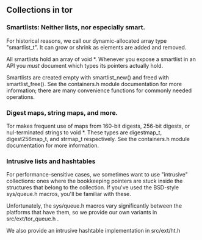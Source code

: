 
## Collections in tor

### Smartlists: Neither lists, nor especially smart.

For historical reasons, we call our dynamic-allocated array type
"smartlist_t".  It can grow or shrink as elements are added and removed.

All smartlists hold an array of void \*.  Whenever you expose a smartlist
in an API you *must* document which types its pointers actually hold.

<!-- It would be neat to fix that, wouldn't it? -NM  -->

Smartlists are created empty with smartlist_new() and freed with
smartlist_free().  See the containers.h module documentation for more
information; there are many convenience functions for commonly needed
operations.


### Digest maps, string maps, and more.

Tor makes frequent use of maps from 160-bit digests, 256-bit digests,
or nul-terminated strings to void *. These types are digestmap_t,
digest256map_t, and strmap_t respectively.  See the containers.h
module documentation for more information.


### Intrusive lists and hashtables

For performance-sensitive cases, we sometimes want to use "intrusive"
collections: ones where the bookkeeping pointers are stuck inside the
structures that belong to the collection.  If you've used the
BSD-style sys/queue.h macros, you'll be familiar with these.

Unfortunately, the sys/queue.h macros vary significantly between the
platforms that have them, so we provide our own variants in
src/ext/tor_queue.h .

We also provide an intrusive hashtable implementation in src/ext/ht.h

